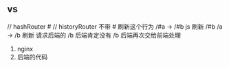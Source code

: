 ## vs 
// hashRouter #
// historyRouter 不带 #
刷新这个行为
/#a -> /#b  js 刷新 /#b
/a -> /b 刷新  请求后端的 /b 后端肯定没有 /b 后端再次交给前端处理
1. nginx
2. 后端的代码